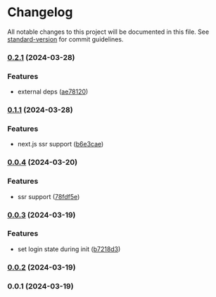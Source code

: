 # Changelog

All notable changes to this project will be documented in this file. See [standard-version](https://github.com/conventional-changelog/standard-version) for commit guidelines.

### [0.2.1](https://github.com/Geo25rey/magic-link-popup-react/compare/v0.1.1...v0.2.1) (2024-03-28)


### Features

* external deps ([ae78120](https://github.com/Geo25rey/magic-link-popup-react/commit/ae78120c29e68b8e1350aa808b70d1338b8fd664))

### [0.1.1](https://github.com/Geo25rey/magic-link-popup-react/compare/v0.1.0...v0.1.1) (2024-03-28)

### Features

- next.js ssr support ([b6e3cae](https://github.com/Geo25rey/magic-link-popup-react/commit/b6e3caefeb0d819a64e81ebd1904d35151058811))

### [0.0.4](https://github.com/Geo25rey/magic-link-popup-react/compare/v0.0.3...v0.0.4) (2024-03-20)

### Features

- ssr support ([78fdf5e](https://github.com/Geo25rey/magic-link-popup-react/commit/78fdf5e2e15099879d3b3cd863082521c4eb43e0))

### [0.0.3](https://github.com/Geo25rey/magic-link-popup-react/compare/v0.0.2...v0.0.3) (2024-03-19)

### Features

- set login state during init ([b7218d3](https://github.com/Geo25rey/magic-link-popup-react/commit/b7218d30bd216363be57d15ede5f3d1c7d53d2cf))

### [0.0.2](https://github.com/Geo25rey/magic-link-popup-react/compare/v0.0.1...v0.0.2) (2024-03-19)

### 0.0.1 (2024-03-19)
